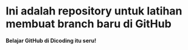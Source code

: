 # Ini adalah repository untuk latihan membuat branch baru di GitHub

**Belajar GitHub di Dicoding itu seru!**
